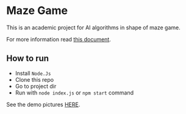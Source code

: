 # Maze Game
This is an academic project for AI algorithms in shape of maze game.

For more information read [this document](http://lms.ui.ac.ir/public/group/68/9a/0b/b83d9_b77b.pdf).

## How to run
- Install `Node.Js`
- Clone this repo
- Go to project dir
- Run with `node index.js` or `npm start` command


See the demo pictures [HERE](https://github.com/sajad-sadra/maze-ai/tree/main/demo).